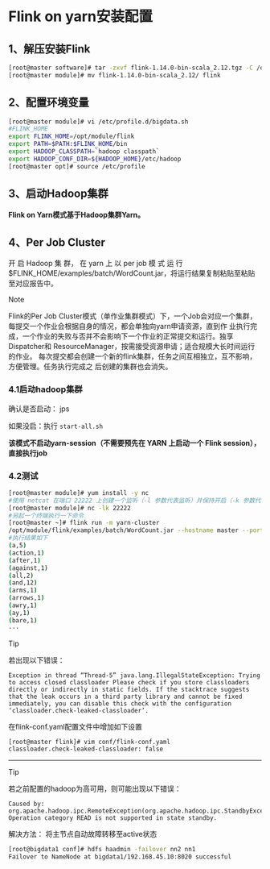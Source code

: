 # Flink on yarn安装配置

## 1、解压安装Flink

```bash
[root@master software]# tar -zxvf flink-1.14.0-bin-scala_2.12.tgz -C /opt/module
[root@master module]# mv flink-1.14.0-bin-scala_2.12/ flink
```

## 2、配置环境变量

```bash
[root@master module]# vi /etc/profile.d/bigdata.sh
#FLINK_HOME
export FLINK_HOME=/opt/module/flink
export PATH=$PATH:$FLINK_HOME/bin
export HADOOP_CLASSPATH=`hadoop classpath`
export HADOOP_CONF_DIR=${HADOOP_HOME}/etc/hadoop
[root@master opt]# source /etc/profile
```

## 3、启动Hadoop集群

**Flink on Yarn模式基于Hadoop集群Yarn。**

## 4、Per Job Cluster

开 启 Hadoop 集 群， 在 yarn 上 以 per job 模 式 运 行 $FLINK_HOME/examples/batch/WordCount.jar，将运行结果复制粘贴至粘贴至对应报告中。

> [!NOTE]
>
> Flink的Per Job Cluster模式（单作业集群模式）下，一个Job会对应一个集群，每提交一个作业会根据自身的情况，都会单独向yarn申请资源，直到作 业执行完成，一个作业的失败与否并不会影响下一个作业的正常提交和运行。独享Dispatcher和 ResourceManager，按需接受资源申请；适合规模大长时间运行的作业。 每次提交都会创建一个新的flink集群，任务之间互相独立，互不影响，方便管理。任务执行完成之 后创建的集群也会消失。

### 4.1启动hadoop集群

确认是否启动： jps

如果没启：执行 `start-all.sh`

**该模式不启动yarn-session（不需要预先在 YARN 上启动一个 Flink session），直接执行job**

### 4.2测试

```bash
[root@master module]# yum install -y nc
#使用 netcat 在端口 22222 上创建一个监听（-l 参数代表监听）并保持开启（-k 参数代表保持开启）的 TCP 连接
[root@master module]# nc -lk 22222
#另起一个终端执行一下命令
[root@master ~]# flink run -m yarn-cluster
/opt/module/flink/examples/batch/WordCount.jar --hostname master --port 22222
#执行结果如下
(a,5)
(action,1)
(after,1)
(against,1)
(all,2)
(and,12)
(arms,1)
(arrows,1)
(awry,1)
(ay,1)
(bare,1)
···
```

> [!TIP]
> 
> 若出现以下错误：
> ```
> Exception in thread “Thread-5” java.lang.IllegalStateException: Trying to access closed classloader Please check if you store classloaders directly or indirectly in static fields. If the stacktrace suggests that the leak occurs in a third party library and cannot be fixed immediately, you can disable this check with the configuration ‘classloader.check-leaked-classloader’.
> ```
> 在flink-conf.yaml配置文件中增加如下设置
> ```bash
> [root@master flink]# vim conf/flink-conf.yaml 
> classloader.check-leaked-classloader: false
> ```
>

---

> [!TIP]
> 若之前配置的hadoop为高可用，则可能出现以下错误：
> ```
> Caused by: org.apache.hadoop.ipc.RemoteException(org.apache.hadoop.ipc.StandbyException): Operation category READ is not supported in state standby.
> ```
> 解决方法：
> 将主节点自动故障转移至active状态
> ```bash
> [root@bigdata1 conf]# hdfs haadmin -failover nn2 nn1 
> Failover to NameNode at bigdata1/192.168.45.10:8020 successful
> ```
>